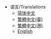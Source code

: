 * 语言/Translations
  * [简体中文](/zh-cn/)
  * [繁體中文(臺)](/zh-tw/)
  * [繁體中文(港)](/zh-hk/)
  * [English](/en/)